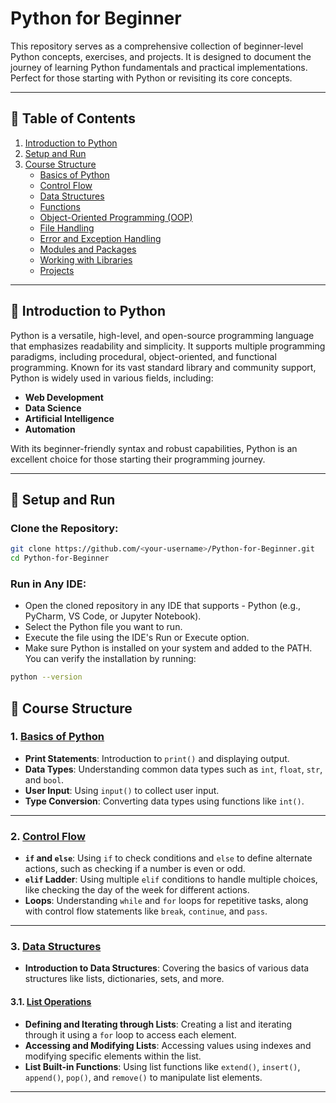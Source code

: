 # Python for Beginner

This repository serves as a comprehensive collection of beginner-level Python concepts, exercises, and projects. It is designed to document the journey of learning Python fundamentals and practical implementations. Perfect for those starting with Python or revisiting its core concepts.

---
## 📖 Table of Contents

1. [Introduction to Python](#-introduction-to-python)
2. [Setup and Run](#-setup-and-run)
3. [Course Structure](#-course-structure)
    - [ Basics of Python](#1-basics-of-python)
    - [ Control Flow](#2-control-flow)
    - [ Data Structures](#3-data-structures)
    - [ Functions](#4-functions)
    - [ Object-Oriented Programming (OOP)](#5-object-oriented-programming-oop)
    - [ File Handling](#6-file-handling)
    - [ Error and Exception Handling](#7-error-and-exception-handling)
    - [ Modules and Packages](#8-modules-and-packages)
    - [ Working with Libraries](#9-working-with-libraries)
    - [ Projects](#10-projects)

---
## 📖 Introduction to Python

Python is a versatile, high-level, and open-source programming language that emphasizes readability and simplicity. It supports multiple programming paradigms, including procedural, object-oriented, and functional programming. Known for its vast standard library and community support, Python is widely used in various fields, including:
- **Web Development**
- **Data Science**
- **Artificial Intelligence**
- **Automation**

With its beginner-friendly syntax and robust capabilities, Python is an excellent choice for those starting their programming journey.

---

## 🚀 Setup and Run

### Clone the Repository:
```bash
git clone https://github.com/<your-username>/Python-for-Beginner.git
cd Python-for-Beginner
```
### Run in Any IDE:
- Open the cloned repository in any IDE that supports - Python (e.g., PyCharm, VS Code, or Jupyter Notebook).
- Select the Python file you want to run.
- Execute the file using the IDE's Run or Execute option.
- Make sure Python is installed on your system and added to the PATH. You can verify the installation by running:
```bash
python --version
```
## 📖 Course Structure

### 1. [Basics of Python](./basic.py)
- **Print Statements**: Introduction to `print()` and displaying output.
- **Data Types**: Understanding common data types such as `int`, `float`, `str`, and `bool`.
- **User Input**: Using `input()` to collect user input.
- **Type Conversion**: Converting data types using functions like `int()`.

---
### 2. [Control Flow](./controlFLow.py)
- **`if` and `else`**: Using `if` to check conditions and `else` to define alternate actions, such as checking if a number is even or odd.
- **`elif` Ladder**: Using multiple `elif` conditions to handle multiple choices, like checking the day of the week for different actions.
- **Loops**: Understanding `while` and `for` loops for repetitive tasks, along with control flow statements like `break`, `continue`, and `pass`.

---
### 3. [Data Structures](./Data%20Structure)
- **Introduction to Data Structures**: Covering the basics of various data structures like lists, dictionaries, sets, and more.
  
#### 3.1. [List Operations](./Data%20Structure/listdemo.py)
- **Defining and Iterating through Lists**: Creating a list and iterating through it using a `for` loop to access each element.
- **Accessing and Modifying Lists**: Accessing values using indexes and modifying specific elements within the list.
- **List Built-in Functions**: Using list functions like `extend()`, `insert()`, `append()`, `pop()`, and `remove()` to manipulate list elements.

---
